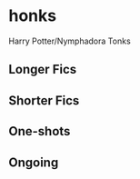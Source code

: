 # honks

Harry Potter/Nymphadora Tonks

## Longer Fics

## Shorter Fics

## One-shots

## Ongoing



